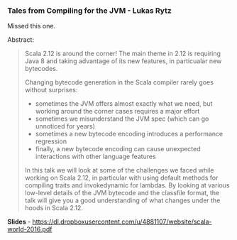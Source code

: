 ### Tales from Compiling for the JVM - Lukas Rytz

Missed this one.

Abstract:

> Scala 2.12 is around the corner! The main theme in 2.12 is requiring Java 8 and taking advantage of its new features, in particualar new bytecodes.
> 
> Changing bytecode generation in the Scala compiler rarely goes without surprises:
> 
> - sometimes the JVM offers almost exactly what we need, but working around the corner cases requires a major effort
> - sometimes we misunderstand the JVM spec (which can go unnoticed for years)
> - sometimes a new bytecode encoding introduces a performance regression
> - finally, a new bytecode encoding can cause unexpected interactions with other language features
> 
> In this talk we will look at some of the challenges we faced while working on Scala 2.12, in particular with using default methods for compiling traits and invokedynamic for lambdas. By looking at various low-level details of the JVM bytecode and the classfile format, the talk will give you a good understanding of what changes under the hoods in Scala 2.12.

**Slides** - https://dl.dropboxusercontent.com/u/4881107/website/scala-world-2016.pdf

